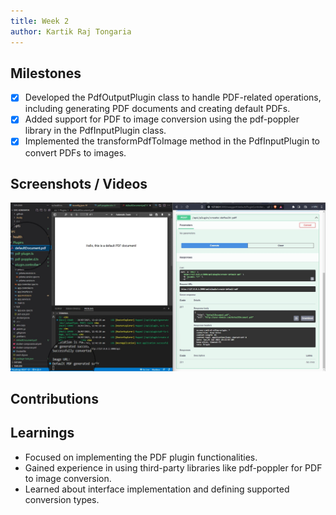 ```yaml
---
title: Week 2
author: Kartik Raj Tongaria
---
```


## Milestones

- [x] Developed the PdfOutputPlugin class to handle PDF-related operations, including generating PDF documents and creating default PDFs.
- [x] Added support for PDF to image conversion using the pdf-poppler library in the PdfInputPlugin class.
- [x] Implemented the transformPdfToImage method in the PdfInputPlugin to convert PDFs to images.

## Screenshots / Videos

![Generated Defaul PDF](../../../../../assets/GenerateDefaultPDF.jpg)

## Contributions

## Learnings

- Focused on implementing the PDF plugin functionalities.
- Gained experience in using third-party libraries like pdf-poppler for PDF to image conversion.
- Learned about interface implementation and defining supported conversion types.
